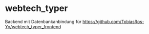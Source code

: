 # webtech_typer

Backend mit Datenbankanbindung für https://github.com/TobiasRos-Yo/webtech_typer_frontend
